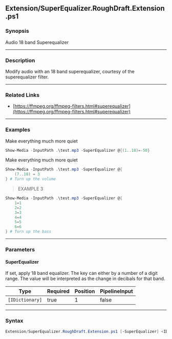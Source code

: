 Extension/SuperEqualizer.RoughDraft.Extension.ps1
-------------------------------------------------

### Synopsis
Audio 18 band Superequalizer

---

### Description

Modify audio with an 18 band superequalizer, courtesy of the superequalizer filter.

---

### Related Links
* [https://ffmpeg.org/ffmpeg-filters.html#superequalizer](https://ffmpeg.org/ffmpeg-filters.html#superequalizer)

---

### Examples
Make everything much more quiet

```PowerShell
Show-Media -InputPath .\test.mp3 -SuperEqualizer @{(1..18)=-50}
```
Make everything much more quiet

```PowerShell
Show-Media -InputPath .\test.mp3 -SuperEqualizer @{
    (7..18) = 3 
} # Turn up the volume
```
> EXAMPLE 3

```PowerShell
Show-Media -InputPath .\test.mp3 -SuperEqualizer @{
    1=1
    2=2
    3=3
    4=4
    5=5
    6=6        
} # Turn up the bass
```

---

### Parameters
#### **SuperEqualizer**
If set, apply 18 band equalizer.
The key can either by a number of a digit range.
The value will be interpreted as the change in decibals for that band.

|Type           |Required|Position|PipelineInput|
|---------------|--------|--------|-------------|
|`[IDictionary]`|true    |1       |false        |

---

### Syntax
```PowerShell
Extension/SuperEqualizer.RoughDraft.Extension.ps1 [-SuperEqualizer] <IDictionary> [<CommonParameters>]
```
